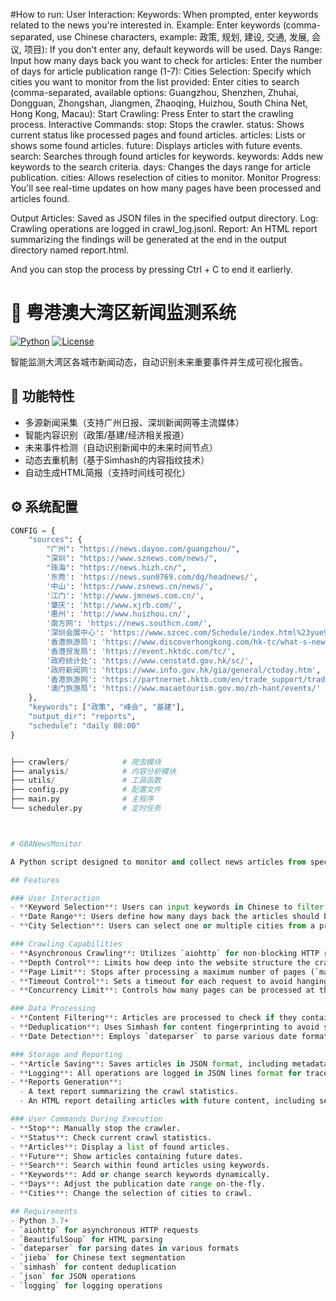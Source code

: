#How to run:
User Interaction:
Keywords: When prompted, enter keywords related to the news you're interested in. Example:
Enter keywords (comma-separated, use Chinese characters, example: 政策, 规划, 建设, 交通, 发展, 会议, 项目): 
If you don't enter any, default keywords will be used. 
Days Range: Input how many days back you want to check for articles:
Enter the number of days for article publication range (1-7): 
Cities Selection: Specify which cities you want to monitor from the list provided:
Enter cities to search (comma-separated, available options: Guangzhou, Shenzhen, Zhuhai, Dongguan, Zhongshan, Jiangmen, Zhaoqing, Huizhou, South China Net, Hong Kong, Macau):
Start Crawling: Press Enter to start the crawling process.
Interactive Commands:
stop: Stops the crawler.
status: Shows current status like processed pages and found articles.
articles: Lists or shows some found articles.
future: Displays articles with future events.
search: Searches through found articles for keywords.
keywords: Adds new keywords to the search criteria.
days: Changes the days range for article publication.
cities: Allows reselection of cities to monitor.
Monitor Progress: You'll see real-time updates on how many pages have been processed and articles found.

Output
Articles: Saved as JSON files in the specified output directory.
Log: Crawling operations are logged in crawl_log.jsonl.
Report: An HTML report summarizing the findings will be generated at the end in the output directory named report.html.

And you can stop the process by pressing Ctrl + C to end it earlierly.


# 🌉 粤港澳大湾区新闻监测系统

[![Python](https://img.shields.io/badge/Python-3.8%2B-blue)](https://python.org)
[![License](https://img.shields.io/badge/License-MIT-green)](LICENSE)

智能监测大湾区各城市新闻动态，自动识别未来重要事件并生成可视化报告。

## 🚀 功能特性

- 多源新闻采集（支持广州日报、深圳新闻网等主流媒体）
- 智能内容识别（政策/基建/经济相关报道）
- 未来事件检测（自动识别新闻中的未来时间节点）
- 动态去重机制（基于Simhash的内容指纹技术）
- 自动生成HTML简报（支持时间线可视化）

## ⚙️ 系统配置

```python
CONFIG = {
    "sources": {
        "广州": "https://news.dayoo.com/guangzhou/",
        "深圳": "https://www.sznews.com/news/",
        "珠海": "https://news.hizh.cn/",
        '东莞': 'https://news.sun0769.com/dg/headnews/',
        '中山': 'https://www.zsnews.cn/news/',
        '江门': 'http://www.jmnews.com.cn/',
        '肇庆': 'http://www.xjrb.com/',
        '惠州': 'http://www.huizhou.cn/',
        '南方网': 'https://news.southcn.com/',
        '深圳会展中心': 'https://www.szcec.com/Schedule/index.html%23yue9%EF%BC%8C',
        '香港旅游局': 'https://www.discoverhongkong.com/hk-tc/what-s-new/events.html',
        '香港贸发局': 'https://event.hktdc.com/tc/',
        '政府统计处': 'https://www.censtatd.gov.hk/sc/',
        '政府新闻网': 'https://www.info.gov.hk/gia/general/ctoday.htm',
        '香港旅游网': 'https://partnernet.hktb.com/en/trade_support/trade_events/conventions_exhibitions/index.html?displayMode=&viewMode=calendar&isSearch=true&keyword=&area=0&location=&from=&to=&searchMonth=--+Please+Select+--&ddlDisplayMode_selectOneMenu=All',
        '澳门旅游局': 'https://www.macaotourism.gov.mo/zh-hant/events/'
    },
    "keywords": ["政策", "峰会", "基建"],
    "output_dir": "reports",
    "schedule": "daily 08:00"
}


├── crawlers/            # 爬虫模块
├── analysis/            # 内容分析模块
├── utils/               # 工具函数
├── config.py            # 配置文件
├── main.py              # 主程序
└── scheduler.py         # 定时任务



# GBANewsMonitor

A Python script designed to monitor and collect news articles from specified Chinese cities with an emphasis on future-oriented content. This crawler uses asynchronous programming for efficient web scraping, filtering articles based on user-defined keywords and publication dates.

## Features

### User Interaction
- **Keyword Selection**: Users can input keywords in Chinese to filter articles. Default keywords include topics like policy, planning, construction, traffic, development, meetings, and projects.
- **Date Range**: Users define how many days back the articles should be searched from the current date.
- **City Selection**: Users can select one or multiple cities from a predefined list to focus the crawl.

### Crawling Capabilities
- **Asynchronous Crawling**: Utilizes `aiohttp` for non-blocking HTTP requests, enabling concurrent processing of web pages.
- **Depth Control**: Limits how deep into the website structure the crawler goes (`max_depth`).
- **Page Limit**: Stops after processing a maximum number of pages (`max_pages`).
- **Timeout Control**: Sets a timeout for each request to avoid hanging on slow or unresponsive sites.
- **Concurrency Limit**: Controls how many pages can be processed at the same time for better resource management.

### Data Processing
- **Content Filtering**: Articles are processed to check if they contain future dates or match user-specified keywords.
- **Deduplication**: Uses Simhash for content fingerprinting to avoid saving duplicate articles.
- **Date Detection**: Employs `dateparser` to parse various date formats mentioned in articles, focusing on future events or plans.

### Storage and Reporting
- **Article Saving**: Saves articles in JSON format, including metadata like URL and publication date.
- **Logging**: All operations are logged in JSON lines format for traceability.
- **Reports Generation**: 
  - A text report summarizing the crawl statistics.
  - An HTML report detailing articles with future content, including sentences that mention future dates.

### User Commands During Execution
- **Stop**: Manually stop the crawler.
- **Status**: Check current crawl statistics.
- **Articles**: Display a list of found articles.
- **Future**: Show articles containing future dates.
- **Search**: Search within found articles using keywords.
- **Keywords**: Add or change search keywords dynamically.
- **Days**: Adjust the publication date range on-the-fly.
- **Cities**: Change the selection of cities to crawl.

## Requirements
- Python 3.7+
- `aiohttp` for asynchronous HTTP requests
- `BeautifulSoup` for HTML parsing
- `dateparser` for parsing dates in various formats
- `jieba` for Chinese text segmentation
- `simhash` for content deduplication
- `json` for JSON operations
- `logging` for logging operations

